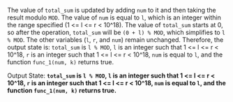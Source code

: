 The value of `total_sum` is updated by adding `num` to it and then taking the result modulo `MOD`. The value of `num` is equal to `l`, which is an integer within the range specified (1 <= l <= r < 10^18). The value of `total_sum` starts at 0, so after the operation, `total_sum` will be `(0 + l) % MOD`, which simplifies to `l % MOD`. The other variables (`l`, `r`, and `num`) remain unchanged. Therefore, the output state is: `total_sum` is `l % MOD`, `l` is an integer such that 1 <= l <= r < 10^18, `r` is an integer such that 1 <= l <= r < 10^18, `num` is equal to `l`, and the function `func_1(num, k)` returns true.

Output State: **`total_sum` is `l % MOD`, `l` is an integer such that 1 <= l <= r < 10^18, `r` is an integer such that 1 <= l <= r < 10^18, `num` is equal to `l`, and the function `func_1(num, k)` returns true.**